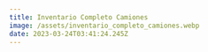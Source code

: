 ```yaml
---
title: Inventario Completo Camiones
image: /assets/inventario_completo_camiones.webp
date: 2023-03-24T03:41:24.245Z
---
```

